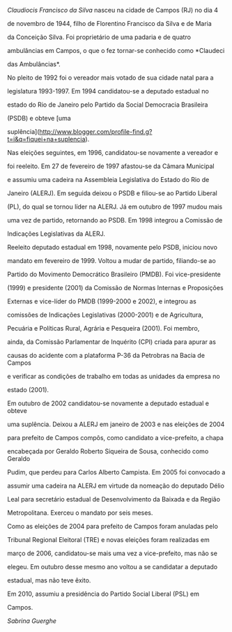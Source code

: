 

*Claudiocis Francisco da Silva* nasceu na cidade de Campos (RJ) no dia 4

de novembro de 1944, filho de Florentino Francisco da Silva e de Maria

da Conceição Silva. Foi proprietário de uma padaria e de quatro

ambulâncias em Campos, o que o fez tornar-se conhecido como *Claudeci

das Ambulâncias*.



No pleito de 1992 foi o vereador mais votado de sua cidade natal para a

legislatura 1993-1997. Em 1994 candidatou-se a deputado estadual no

estado do Rio de Janeiro pelo Partido da Social Democracia Brasileira

(PSDB) e obteve [uma

suplência](http://www.blogger.com/profile-find.g?t=i&q=fiquei+na+suplencia).

Nas eleições seguintes, em 1996, candidatou-se novamente a vereador e

foi reeleito. Em 27 de fevereiro de 1997 afastou-se da Câmara Municipal

e assumiu uma cadeira na Assembleia Legislativa do Estado do Rio de

Janeiro (ALERJ). Em seguida deixou o PSDB e filiou-se ao Partido Liberal

(PL), do qual se tornou líder na ALERJ. Já em outubro de 1997 mudou mais

uma vez de partido, retornando ao PSDB. Em 1998 integrou a Comissão de

Indicações Legislativas da ALERJ.



Reeleito deputado estadual em 1998, novamente pelo PSDB, iniciou novo

mandato em fevereiro de 1999. Voltou a mudar de partido, filiando-se ao

Partido do Movimento Democrático Brasileiro (PMDB). Foi vice-presidente

(1999) e presidente (2001) da Comissão de Normas Internas e Proposições

Externas e vice-líder do PMDB (1999-2000 e 2002), e integrou as

comissões de Indicações Legislativas (2000-2001) e de Agricultura,

Pecuária e Políticas Rural, Agrária e Pesqueira (2001). Foi membro,

ainda, da Comissão Parlamentar de Inquérito (CPI) criada para apurar as

causas do acidente com a plataforma P-36 da Petrobras na Bacia de Campos

e verificar as condições de trabalho em todas as unidades da empresa no

estado (2001).



Em outubro de 2002 candidatou-se novamente a deputado estadual e obteve

uma suplência. Deixou a ALERJ em janeiro de 2003 e nas eleições de 2004

para prefeito de Campos compôs, como candidato a vice-prefeito, a chapa

encabeçada por Geraldo Roberto Siqueira de Sousa, conhecido como Geraldo

Pudim, que perdeu para Carlos Alberto Campista. Em 2005 foi convocado a

assumir uma cadeira na ALERJ em virtude da nomeação do deputado Délio

Leal para secretário estadual de Desenvolvimento da Baixada e da Região

Metropolitana. Exerceu o mandato por seis meses.



Como as eleições de 2004 para prefeito de Campos foram anuladas pelo

Tribunal Regional Eleitoral (TRE) e novas eleições foram realizadas em

março de 2006, candidatou-se mais uma vez a vice-prefeito, mas não se

elegeu. Em outubro desse mesmo ano voltou a se candidatar a deputado

estadual, mas não teve êxito.



Em 2010, assumiu a presidência do Partido Social Liberal (PSL) em

Campos.



*Sabrina Guerghe*



